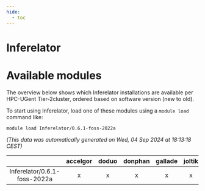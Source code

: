 ```yaml
---
hide:
  - toc
---
```


Inferelator
===========

# Available modules


The overview below shows which Inferelator installations are available per HPC-UGent Tier-2cluster, ordered based on software version (new to old).

To start using Inferelator, load one of these modules using a `module load` command like:

```shell
module load Inferelator/0.6.1-foss-2022a
```

*(This data was automatically generated on Wed, 04 Sep 2024 at 18:13:18 CEST)*  

| |accelgor|doduo|donphan|gallade|joltik|shinx|skitty|
| :---: | :---: | :---: | :---: | :---: | :---: | :---: | :---: |
|Inferelator/0.6.1-foss-2022a|x|x|x|x|x|-|x|
